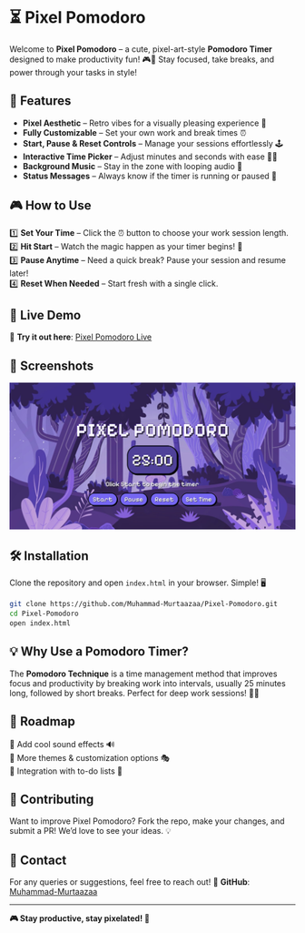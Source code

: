 # ⏳ Pixel Pomodoro 

Welcome to **Pixel Pomodoro** – a cute, pixel-art-style **Pomodoro Timer** designed to make productivity fun! 🎮🚀 Stay focused, take breaks, and power through your tasks in style!

## 🌟 Features
- **Pixel Aesthetic** – Retro vibes for a visually pleasing experience 🎨
- **Fully Customizable** – Set your own work and break times ⏰
- **Start, Pause & Reset Controls** – Manage your sessions effortlessly 🕹️
- **Interactive Time Picker** – Adjust minutes and seconds with ease 🔼🔽
- **Background Music** – Stay in the zone with looping audio 🎵
- **Status Messages** – Always know if the timer is running or paused 💬

## 🎮 How to Use
1️⃣ **Set Your Time** – Click the ⏰ button to choose your work session length.  
2️⃣ **Hit Start** – Watch the magic happen as your timer begins! 🚀  
3️⃣ **Pause Anytime** – Need a quick break? Pause your session and resume later!  
4️⃣ **Reset When Needed** – Start fresh with a single click.  

## 🚀 Live Demo
🎯 **Try it out here**: [Pixel Pomodoro Live](https://unrivaled-manatee-5ab30c.netlify.app/)



## 📸 Screenshots
![Pixel Pomodoro Preview](preview.jpg)

## 🛠️ Installation
Clone the repository and open `index.html` in your browser. Simple! 🖥️
```sh
git clone https://github.com/Muhammad-Murtaazaa/Pixel-Pomodoro.git
cd Pixel-Pomodoro
open index.html
```

## 💡 Why Use a Pomodoro Timer?
The **Pomodoro Technique** is a time management method that improves focus and productivity by breaking work into intervals, usually 25 minutes long, followed by short breaks. Perfect for deep work sessions! 🧠✨

## 📝 Roadmap
🚀 Add cool sound effects 🔊  
🎨 More themes & customization options 🎭  
📅 Integration with to-do lists 📝  

## 🤝 Contributing
Want to improve Pixel Pomodoro? Fork the repo, make your changes, and submit a PR! We’d love to see your ideas. 💡

## 📩 Contact
For any queries or suggestions, feel free to reach out!
🔗 **GitHub**: [Muhammad-Murtaazaa](https://github.com/Muhammad-Murtaazaa)

---
**🎮 Stay productive, stay pixelated! 🚀**
